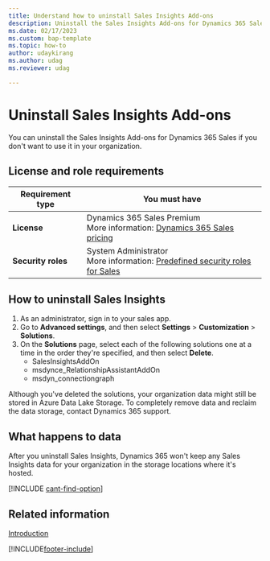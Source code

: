 ```yaml
---
title: Understand how to uninstall Sales Insights Add-ons
description: Uninstall the Sales Insights Add-ons for Dynamics 365 Sales if you don't want to use it in your organization.
ms.date: 02/17/2023
ms.custom: bap-template
ms.topic: how-to
author: udaykirang
ms.author: udag
ms.reviewer: udag

---
```

# Uninstall Sales Insights Add-ons 

You can uninstall the Sales Insights Add-ons for Dynamics 365 Sales if you don't want to use it in your organization. 

## License and role requirements
| Requirement type | You must have |
|-----------------------|---------|
| **License** | Dynamics 365 Sales Premium <br>More information: [Dynamics 365 Sales pricing](https://dynamics.microsoft.com/sales/pricing/) |
| **Security roles** | System Administrator <br>  More information: [Predefined security roles for Sales](security-roles-for-sales.md)|

## How to uninstall Sales Insights
  
1.	As an administrator, sign in to your sales app.
2.	Go to **Advanced settings**, and then select **Settings** > **Customization** > **Solutions**.  
3.	On the **Solutions** page, select each of the following solutions one at a time in the order they're specified, and then select **Delete**.  
    - SalesInsightsAddOn
    - msdynce_RelationshipAssistantAddOn
    - msdyn_connectiongraph
 
Although you've deleted the solutions, your organization data might still be stored in Azure Data Lake Storage. To completely remove data and reclaim the data storage, contact Dynamics 365 support.  

## What happens to data

After you uninstall Sales Insights, Dynamics 365 won't keep any Sales Insights data for your organization in the storage locations where it's hosted.

[!INCLUDE [cant-find-option](../includes/cant-find-option.md)]

## Related information

[Introduction](../sales/intro-admin-guide-sales-insights.md)


[!INCLUDE[footer-include](../includes/footer-banner.md)]

